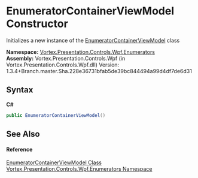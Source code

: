 # EnumeratorContainerViewModel Constructor 
 

Initializes a new instance of the <a href="T_Vortex_Presentation_Controls_Wpf_Enumerators_EnumeratorContainerViewModel.md">EnumeratorContainerViewModel</a> class

**Namespace:**&nbsp;<a href="N_Vortex_Presentation_Controls_Wpf_Enumerators.md">Vortex.Presentation.Controls.Wpf.Enumerators</a><br />**Assembly:**&nbsp;Vortex.Presentation.Controls.Wpf (in Vortex.Presentation.Controls.Wpf.dll) Version: 1.3.4+Branch.master.Sha.228e36731bfab5de39bc844494a99d4df7de6d31

## Syntax

**C#**<br />
``` C#
public EnumeratorContainerViewModel()
```


## See Also


#### Reference
<a href="T_Vortex_Presentation_Controls_Wpf_Enumerators_EnumeratorContainerViewModel.md">EnumeratorContainerViewModel Class</a><br /><a href="N_Vortex_Presentation_Controls_Wpf_Enumerators.md">Vortex.Presentation.Controls.Wpf.Enumerators Namespace</a><br />